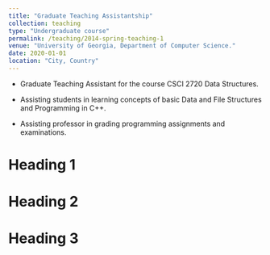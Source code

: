 ```yaml
---
title: "Graduate Teaching Assistantship"
collection: teaching
type: "Undergraduate course"
permalink: /teaching/2014-spring-teaching-1
venue: "University of Georgia, Department of Computer Science."
date: 2020-01-01
location: "City, Country"
---
```


- Graduate Teaching Assistant for the course CSCI 2720 Data Structures.

- Assisting students in learning concepts of basic Data and File Structures and Programming in C++.

- Assisting professor in grading programming assignments and examinations. 

Heading 1
======

Heading 2
======

Heading 3
======
